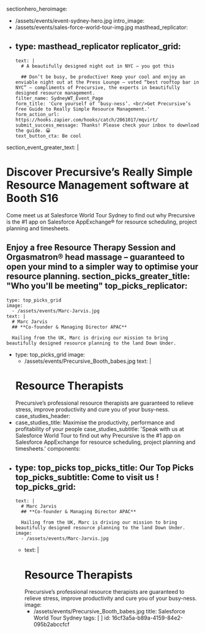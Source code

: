 sectionhero_heroimage:
  - /assets/events/event-sydney-hero.jpg
intro_image:
  - /assets/events/sales-force-world-tour-img.jpg
masthead_replicator:
  - 
    type: masthead_replicator
    replicator_grid:
      - 
        text: |
          # A beautifully designed night out in NYC – you got this
          
          ## Don’t be busy, be productive! Keep your cool and enjoy an enviable night out at the Press Lounge – voted “best rooftop bar in NYC” – compliments of Precursive, the experts in beautifully designed resource management.
        filter_name: SydneyWT_Event_Page
        form_title: 'Cure yourself of ‘busy-ness’. <br/>Get Precursive’s Free Guide to Really Simple Resource Management.'
        form_action_url: https://hooks.zapier.com/hooks/catch/2061017/mqvirt/
        submit_success_message: Thanks! Please check your inbox to download the guide. 😀
        text_button_cta: Be cool
section_event_greater_text: |
  # Discover Precursive’s Really Simple Resource Management software at Booth S16
  
  Come meet us at Salesforce World Tour Sydney to find out why Precursive is the #1 app on Salesforce AppExchange® for resource scheduling, project planning and timesheets.
  
  Enjoy a free Resource Therapy Session and Orgasmatron® head massage – guaranteed to open your mind to a simpler way to optimise your resource planning.
section_picks_greater_title: "Who you'll be meeting"
top_picks_replicator:
  - 
    type: top_picks_grid
    image:
      - /assets/events/Marc-Jarvis.jpg
    text: |
      # Marc Jarvis
      ## **Co-founder & Managing Director APAC**
      
      Hailing from the UK, Marc is driving our mission to bring beautifully designed resource planning to the land Down Under.
  - 
    type: top_picks_grid
    image:
      - /assets/events/Precursive_Booth_babes.jpg
    text: |
      # Resource Therapists
      Precursive’s professional resource therapists are guaranteed to relieve stress, improve productivity and cure you of your busy-ness.
case_studies_header:
  - 
    case_studies_title: Maximise the productivity, performance and profitability of your people
    case_studies_subtitle: 'Speak with us at Salesforce World Tour to find out why Precursive is the #1 app on         Salesforce AppExchange for resource scheduling, project planning and timesheets.'
components:
  - 
    type: top_picks
    top_picks_title: Our Top Picks
    top_picks_subtitle: Come to visit us !
    top_picks_grid:
      - 
        text: |
          # Marc Jarvis
          ## **Co-founder & Managing Director APAC**
          
          Hailing from the UK, Marc is driving our mission to bring beautifully designed resource planning to the land Down Under.
        image:
          - /assets/events/Marc-Jarvis.jpg
      - 
        text: |
          # Resource Therapists
          Precursive’s professional resource therapists are guaranteed to relieve stress, improve productivity and cure you of your busy-ness.
        image:
          - /assets/events/Precursive_Booth_babes.jpg
title: Salesforce World Tour Sydney
tags: [ ]
id: 16cf3a5a-b89a-4159-84e2-095b2abccfcf
